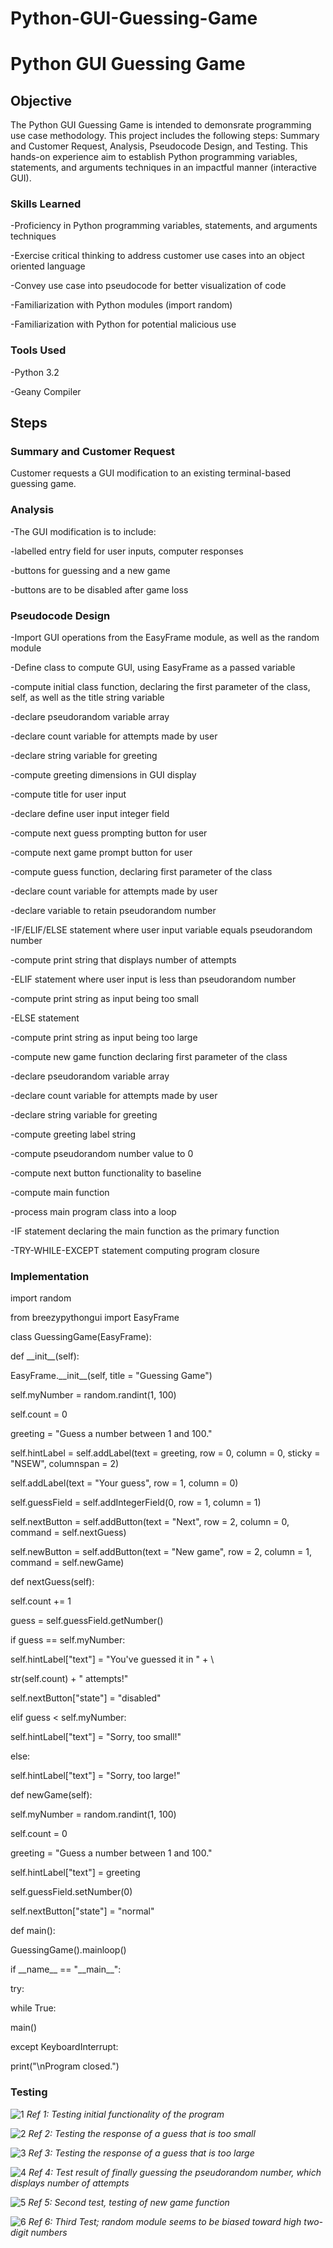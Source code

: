 # Python-GUI-Guessing-Game
# Python GUI Guessing Game
## Objective
The Python GUI Guessing Game is intended to demonsrate programming use case methodology. This project includes the following steps: Summary and Customer Request, Analysis, Pseudocode Design, and Testing. This hands-on experience aim to establish Python programming variables, statements, and arguments techniques in an impactful manner (interactive GUI).

### Skills Learned
<p>-Proficiency in  Python programming variables, statements, and arguments techniques</p>
<p>-Exercise critical thinking to address customer use cases into an object oriented language</p>
<p>-Convey use case into pseudocode for better visualization of code</p>
<p>-Familiarization with Python modules (import random)</p>
<p>-Familiarization with Python for potential malicious use</p>
  
### Tools Used
<p>-Python 3.2</p>
<p>-Geany Compiler</p>

## Steps

### Summary and Customer Request
Customer requests a GUI modification to an existing terminal-based guessing game.

### Analysis
-The GUI modification is to include:
<p>-labelled entry field for user inputs, computer responses</p>
<p>-buttons for guessing and a new game</p>
<p>-buttons are to be disabled after game loss</p>

### Pseudocode Design
<p>-Import GUI operations from the EasyFrame module, as well as the random module</p>
<p>-Define class to compute GUI, using EasyFrame as a passed variable</p>
<p>-compute initial class function, declaring the first parameter of the class, self, as well as 	the title string variable</p>
<p>-declare pseudorandom variable array</p>
<p>-declare count variable for attempts made by user</p>
<p>-declare string variable for greeting</p>
<p>-compute greeting dimensions in GUI display</p>
<p>-compute title for user input</p>
<p>-declare define user input integer field</p>
<p>-compute next guess prompting button for user</p>
<p>-compute next game prompt button for user</p>
<p>-compute guess function, declaring first parameter of the class</p>
<p>-declare count variable for attempts made by user</p>
<p>-declare variable to retain pseudorandom number</p>
<p>-IF/ELIF/ELSE statement where user input variable equals pseudorandom number</p>
<p>-compute print string that displays number of attempts</p>
<p>-ELIF statement where user input is less than pseudorandom number</p>
<p>-compute print string as input being too small</p>
<p>-ELSE statement</p>
<p>-compute print string as input being too large</p>
<p>-compute new game function declaring first parameter of the class</p>
<p>-declare pseudorandom variable array</p>
<p>-declare count variable for attempts made by user</p>
<p>-declare string variable for greeting</p>
<p>-compute greeting label string</p>
<p>-compute pseudorandom number value to 0</p>
<p>-compute next button functionality to baseline</p>
<p>-compute main function</p>
<p>-process main program class into a loop</p>
<p>-IF statement declaring the main function as the primary function</p>
<p>-TRY-WHILE-EXCEPT statement computing program closure</p>

### Implementation
<p>import random</p>
<p>from breezypythongui import EasyFrame</p>
<p>class GuessingGame(EasyFrame):</p>
<p>    def __init__(self):</p>
<p>        EasyFrame.__init__(self, title = "Guessing Game")</p>
<p>        self.myNumber = random.randint(1, 100)</p>
<p>        self.count = 0</p>
<p>        greeting = "Guess a number between 1 and 100."</p>
<p>        self.hintLabel = self.addLabel(text = greeting, row = 0, column = 0, sticky = "NSEW", columnspan = 2)</p>
<p>        self.addLabel(text = "Your guess", row = 1, column = 0)</p>
<p>        self.guessField = self.addIntegerField(0, row = 1, column = 1)</p>
<p>        self.nextButton = self.addButton(text = "Next", row = 2, column = 0, command = self.nextGuess)</p>
<p>        self.newButton = self.addButton(text = "New game", row = 2, column = 1, command = self.newGame)</p>
<p>    def nextGuess(self):</p>
<p>        self.count += 1</p>
<p>        guess = self.guessField.getNumber()</p>
<p>        if guess == self.myNumber:</p>
<p>            self.hintLabel["text"] = "You've guessed it in " + \</p>
<p>                                     str(self.count) + " attempts!"</p>
<p>            self.nextButton["state"] = "disabled"</p>
<p>        elif guess < self.myNumber:</p>
<p>            self.hintLabel["text"] = "Sorry, too small!"</p>
<p>        else:</p>
<p>            self.hintLabel["text"] = "Sorry, too large!"</p>
<p>    def newGame(self):</p>
<p>        self.myNumber = random.randint(1, 100)</p>
<p>        self.count = 0</p>
<p>        greeting = "Guess a number between 1 and 100."</p>
<p>        self.hintLabel["text"] = greeting</p>
<p>        self.guessField.setNumber(0)</p>
<p>        self.nextButton["state"] = "normal"</p>
<p>def main():</p>
<p>    GuessingGame().mainloop()</p>
<p>if __name__ == "__main__":</p>
<p>    try:</p>
<p>        while True:</p>
<p>            main()</p>
<p>    except KeyboardInterrupt:</p>
<p>        print("\nProgram closed.")</p>
        
### Testing
![1](https://i.imgur.com/msTollL.jpg)
*Ref 1: Testing initial functionality of the program*

![2](https://i.imgur.com/uNqWjQs.jpg)
*Ref 2: Testing the response of a guess that is too small*

![3](https://i.imgur.com/CSam3X6.jpg)
*Ref 3: Testing the response of a guess that is too large*

![4](https://i.imgur.com/xNfskUW.jpg)
*Ref 4: Test result of finally guessing the pseudorandom number, which displays number of attempts*

![5](https://i.imgur.com/Sqy6W97.jpg)
*Ref 5: Second test, testing of new game function*

![6](https://i.imgur.com/o6NUGCC.jpg)
*Ref 6: Third Test; random module seems to be biased toward high two-digit numbers*
